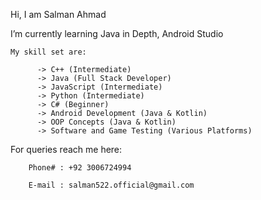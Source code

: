 Hi, I am Salman Ahmad

   I’m currently learning Java in Depth, Android Studio
   
    My skill set are:
    
          -> C++ (Intermediate)
          -> Java (Full Stack Developer)
          -> JavaScript (Intermediate)
          -> Python (Intermediate)
          -> C# (Beginner)
          -> Android Development (Java & Kotlin)
          -> OOP Concepts (Java & Kotlin)
          -> Software and Game Testing (Various Platforms)
          
For queries reach me here:

        Phone# : +92 3006724994
        
        E-mail : salman522.official@gmail.com
<!---
salman-ahmad522/salman-ahmad522 is a ✨ special ✨ repository because its `README.md` (this file) appears on your GitHub profile.
You can click the Preview link to take a look at your changes.
--->
